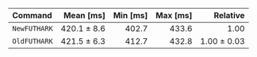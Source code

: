 | Command | Mean [ms] | Min [ms] | Max [ms] | Relative |
|:---|---:|---:|---:|---:|
| `NewFUTHARK` | 420.1 ± 8.6 | 402.7 | 433.6 | 1.00 |
| `OldFUTHARK` | 421.5 ± 6.3 | 412.7 | 432.8 | 1.00 ± 0.03 |
